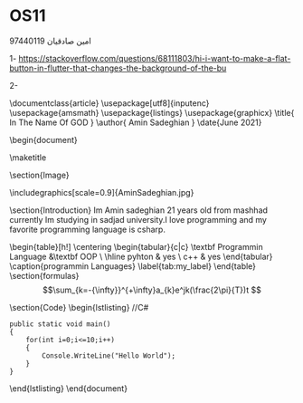 # OS11
امین صادقیان 97440119

1-
https://stackoverflow.com/questions/68111803/hi-i-want-to-make-a-flat-button-in-flutter-that-changes-the-background-of-the-bu


2-

\documentclass{article}
\usepackage[utf8]{inputenc}
\usepackage{amsmath}
\usepackage{listings}
\usepackage{graphicx}
\title{ In The Name Of GOD }
\author{ Amin Sadeghian }
\date{June 2021}

\begin{document}

\maketitle

\section{Image}

\includegraphics[scale=0.9]{AminSadeghian.jpg}


\section{Introduction}
Im Amin sadeghian 21 years old from mashhad currently Im studying in sadjad university.I love programming and my favorite programming language is csharp.

\begin{table}[h!]
    \centering
    \begin{tabular}{c|c}
    \textbf Programmin Language &\textbf OOP \\
    \hline
         pyhton & yes  \\
         c++ & yes
    \end{tabular}
    \caption{programmin Languages}
    \label{tab:my_label}
\end{table}
\section{formulas}
  $$\sum_{k=-{\infty}}^{+\infty}a_{k}e^jk(\frac{2\pi}{T})t $$
  
\section{Code}
\begin{lstlisting}
    //C#
    
    public static void main()
    {
        for(int i=0;i<=10;i++)
        {
            Console.WriteLine("Hello World");
        }
    }

\end{lstlisting}
\end{document}
